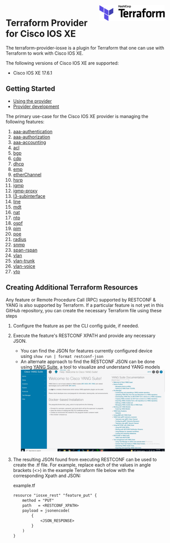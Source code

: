 <a href="https://terraform.io">
    <img src=".github/terraform_logo.svg" alt="Terraform logo" title="Terraform" align="right" height="50" />
</a>

# Terraform Provider for Cisco IOS XE

The terraform-provider-iosxe is a plugin for Terraform that one can use with Terraform to work with Cisco IOS XE.

The following versions of Cisco IOS XE are supported:
- Cisco IOS XE 17.6.1

## Getting Started

- [Using the provider](docs/index.md)
- [Provider development](./DEVELOPMENT.md)

The primary use-case for the Cisco IOS XE provider is managing the following features:
1. [aaa-authentication](./examples/examples_tf/aaa-authentication.tf)
1. [aaa-authorization](./examples/examples_tf/aaa-authorization.tf)
1. [aaa-accounting](./examples/examples_tf/aaa-accounting.tf)
1. [acl](./examples/examples_tf/acl.tf)
1. [bgp](./examples/examples_tf/bgp.tf)
1. [cdp](./examples/examples_tf/cdp.tf)
1. [dhcp](./examples/examples_tf/dhcp.tf)
1. [emp](./examples/examples_tf/emp.tf)
1. [etherChannel](./examples/examples_tf/etherChannel.tf)
1. [hsrp](./examples/examples_tf/hsrp.tf)
1. [igmp](./examples/examples_tf/igmp.tf)
1. [igmp-proxy](./examples/examples_tf/igmp-proxy.tf)
1. [l3-subinterface](./examples/examples_tf/l3-subinterface.tf)
1. [line](./examples/examples_tf/line.tf)
1. [mdt](./examples/examples_tf/mdt.tf)
1. [nat](./examples/examples_tf/nat.tf)
1. [ntp](./examples/examples_tf/ntp.tf)
1. [ospf](./examples/examples_tf/ospf.tf)
1. [pim](./examples/examples_tf/pim.tf)
1. [poe](./examples/examples_tf/poe.tf)
1. [radius](./examples/examples_tf/radius.tf)
1. [snmp](./examples/examples_tf/snmp.tf)
1. [span-rspan](./examples/examples_tf/span-rspan.tf)
1. [vlan](./examples/examples_tf/vlan.tf)
1. [vlan-trunk](./examples/examples_tf/vlan-trunk.tf)
1. [vlan-voice](./examples/examples_tf/vlan-voice.tf)
1. [vtp](./examples/examples_tf/vtp.tf)

## Creating Additional Terraform Resources
Any feature or Remote Procedure Call (RPC) supported by RESTCONF & YANG is also supported by Terraform. If a particular feature is not yet in this GitHub repository, you can create the necessary Terraform file using these steps
1.	Configure the feature as per the CLI config guide, if needed.
1.	Execute the feature's RESTCONF XPATH and provide any necessary JSON. 
    -	You can find the JSON for features currently configured device using `show run | format restconf-json`
    -	An alternate approach to find the RESTCONF JSON can be done using [YANG Suite](https://github.com/CiscoDevNet/yangsuite), a tool to visualize and understand YANG models
    ![](restconf_with_yang_suite.gif)
1.  The resulting JSON found from executing RESTCONF can be used to create the .tf file. For example, replace each of the values in angle brackets (<>) in the example Terraform file below with the corresponding Xpath and JSON:

    example.tf
    ```
    resource "iosxe_rest" "feature_put" {
        method = "PUT"
        path   = <RESTCONF_XPATH>
        payload = jsonencode(    
            {
                <JSON_RESPONSE>
            }
        )
    }
    ```
